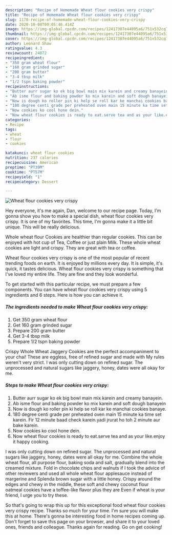 ```yaml
---
description: "Recipe of Homemade Wheat flour cookies very crispy"
title: "Recipe of Homemade Wheat flour cookies very crispy"
slug: 1170-recipe-of-homemade-wheat-flour-cookies-very-crispy
date: 2020-10-08T09:05:46.414Z
image: https://img-global.cpcdn.com/recipes/12417307e44095a6/751x532cq70/wheat-flour-cookies-very-crispy-recipe-main-photo.jpg
thumbnail: https://img-global.cpcdn.com/recipes/12417307e44095a6/751x532cq70/wheat-flour-cookies-very-crispy-recipe-main-photo.jpg
cover: https://img-global.cpcdn.com/recipes/12417307e44095a6/751x532cq70/wheat-flour-cookies-very-crispy-recipe-main-photo.jpg
author: Leonard Shaw
ratingvalue: 4.3
reviewcount: 24072
recipeingredient:
- "350 gram wheat flour"
- "160 gram grinded sugar"
- "200 gram butter"
- "3-4 tbsp milk"
- "1/2 tspn baking powder"
recipeinstructions:
- "Butter aurr sugar ko ek big bowl main mix karein and creamy banayein."
- "Ab isme flour and baking powder ko mix karein and soft dough banayein"
- "Now is dough ko roller pin ki help se roll kar ke manchai cookies banaye."
- "180 degree centi grade per preheated oven main 15 minute ka time set karein. Fir 12 minute baad check karein.yadi jrurat ho toh 2 minute aur bake karein."
- "Now cookies ko cool hone dein."
- "Now wheat flour cookies is ready to eat.serve tea and as your like.enjoy it happy cooking."
categories:
- Recipe
tags:
- wheat
- flour
- cookies

katakunci: wheat flour cookies 
nutrition: 237 calories
recipecuisine: American
preptime: "PT39M"
cooktime: "PT57M"
recipeyield: "1"
recipecategory: Dessert

---
```



![Wheat flour cookies very crispy](https://img-global.cpcdn.com/recipes/12417307e44095a6/751x532cq70/wheat-flour-cookies-very-crispy-recipe-main-photo.jpg)

Hey everyone, it's me again, Dan, welcome to our recipe page. Today, I'm gonna show you how to make a special dish, wheat flour cookies very crispy. It is one of my favorites. This time, I'm gonna make it a little bit unique. This will be really delicious.

Whole wheat flour Cookies are healthier than regular cookies. This can be enjoyed with hot cup of Tea, Coffee or just plain Milk. These whole wheat cookies are light and crispy. They are great with tea or coffee.

Wheat flour cookies very crispy is one of the most popular of recent trending foods on earth. It is enjoyed by millions every day. It is simple, it's quick, it tastes delicious. Wheat flour cookies very crispy is something that I've loved my entire life. They are fine and they look wonderful.


To get started with this particular recipe, we must prepare a few components. You can have wheat flour cookies very crispy using 5 ingredients and 6 steps. Here is how you can achieve it.

<!--inarticleads1-->

##### The ingredients needed to make Wheat flour cookies very crispy:

1. Get 350 gram wheat flour
1. Get 160 gram grinded sugar
1. Prepare 200 gram butter
1. Get 3-4 tbsp milk
1. Prepare 1/2 tspn baking powder


Crispy Whole Wheat Jaggery Cookies are the perfect accompaniment to your chai! These are eggless, free of refined sugar and made with My rules weren&#39;t very strict. I was only cutting down on refined sugar. The unprocessed and natural sugars like jaggery, honey, dates were all okay for me. 

<!--inarticleads2-->

##### Steps to make Wheat flour cookies very crispy:

1. Butter aurr sugar ko ek big bowl main mix karein and creamy banayein.
1. Ab isme flour and baking powder ko mix karein and soft dough banayein
1. Now is dough ko roller pin ki help se roll kar ke manchai cookies banaye.
1. 180 degree centi grade per preheated oven main 15 minute ka time set karein. Fir 12 minute baad check karein.yadi jrurat ho toh 2 minute aur bake karein.
1. Now cookies ko cool hone dein.
1. Now wheat flour cookies is ready to eat.serve tea and as your like.enjoy it happy cooking.


I was only cutting down on refined sugar. The unprocessed and natural sugars like jaggery, honey, dates were all okay for me. Combine the whole wheat flour, all purpose flour, baking soda and salt, gradually blend into the creamed mixture. Fold in chocolate chips and walnuts if I took the advice of other reviewers and used all whole wheat flour applesauce instead of margerine and Splenda brown sugar with a little honey. Crispy around the edges and chewy in the middle, these soft and chewy coconut flour oatmeal cookies have a toffee-like flavor plus they are Even if wheat is your friend, I urge you to try these. 

So that's going to wrap this up for this exceptional food wheat flour cookies very crispy recipe. Thanks so much for your time. I'm sure you will make this at home. There's gonna be interesting food in home recipes coming up. Don't forget to save this page on your browser, and share it to your loved ones, friends and colleague. Thanks again for reading. Go on get cooking!
